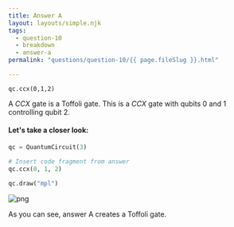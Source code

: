 ```yaml
---
title: Answer A
layout: layouts/simple.njk
tags:
  - question-10
  - breakdown
  - answer-a
permalink: "questions/question-10/{{ page.fileSlug }}.html"

---
```



`qc.ccx(0,1,2)`

A $CCX$ gate is a Toffoli gate.
This is a $CCX$ gate with qubits 0 and 1 controlling qubit 2.

#### Let's take a closer look:


```python
qc = QuantumCircuit(3)

# Insert code fragment from answer
qc.ccx(0, 1, 2)

qc.draw("mpl")
```




    
![png](output_15_0.png)
    



As you can see, answer A creates a Toffoli gate.